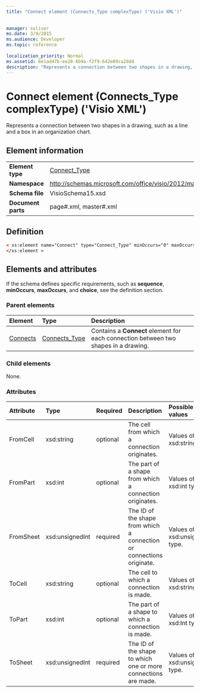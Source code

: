 ```yaml
---
title: "Connect element (Connects_Type complexType) ('Visio XML')"
 
 
manager: soliver
ms.date: 3/9/2015
ms.audience: Developer
ms.topic: reference
 
localization_priority: Normal
ms.assetid: 6e1ad47b-ee28-6b9a-f2f9-642e09ca28d4
description: "Represents a connection between two shapes in a drawing, such as a line and a box in an organization chart."
---
```


# Connect element (Connects_Type complexType) ('Visio XML')

Represents a connection between two shapes in a drawing, such as a line and a box in an organization chart.
  
## Element information

|||
|:-----|:-----|
|**Element type** <br/> |[Connect_Type](connect_type-complextypevisio-xml.md) <br/> |
|**Namespace** <br/> |http://schemas.microsoft.com/office/visio/2012/main  <br/> |
|**Schema file** <br/> |VisioSchema15.xsd  <br/> |
|**Document parts** <br/> |page#.xml, master#.xml  <br/> |
   
## Definition

```XML
< xs:element name="Connect" type="Connect_Type" minOccurs="0" maxOccurs="unbounded" >
</xs:element >
```

## Elements and attributes

If the schema defines specific requirements, such as **sequence**, **minOccurs**, **maxOccurs**, and **choice**, see the definition section. 
  
### Parent elements

|**Element**|**Type**|**Description**|
|:-----|:-----|:-----|
|[Connects](connects-element-pagecontents_type-complextypevisio-xml.md) <br/> |[Connects_Type](connects_type-complextypevisio-xml.md) <br/> |Contains a **Connect** element for each connection between two shapes in a drawing.  <br/> |
   
### Child elements

None.
  
### Attributes

|**Attribute**|**Type**|**Required**|**Description**|**Possible values**|
|:-----|:-----|:-----|:-----|:-----|
|FromCell  <br/> |xsd:string  <br/> |optional  <br/> |The cell from which a connection originates.  <br/> |Values of the xsd:string type.  <br/> |
|FromPart  <br/> |xsd:int  <br/> |optional  <br/> |The part of a shape from which a connection originates.  <br/> |Values of the xsd:int type.  <br/> |
|FromSheet  <br/> |xsd:unsignedInt  <br/> |required  <br/> |The ID of the shape from which a connection or connections originate.  <br/> |Values of the xsd:unsignedInt type.  <br/> |
|ToCell  <br/> |xsd:string  <br/> |optional  <br/> |The cell to which a connection is made.  <br/> |Values of the xsd:string type.  <br/> |
|ToPart  <br/> |xsd:int  <br/> |optional  <br/> |The part of a shape to which a connection is made.  <br/> |Values of the xsd:Int type.  <br/> |
|ToSheet  <br/> |xsd:unsignedInt  <br/> |required  <br/> |The ID of the shape to which one or more connections are made.  <br/> |Values of the xsd:unsignedInt type.  <br/> |
   

